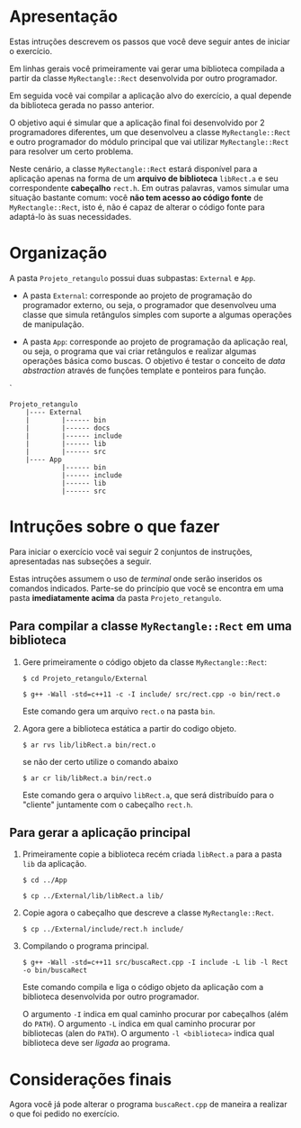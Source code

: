 # Apresentação

Estas intruções descrevem os passos que você deve seguir antes de iniciar
o exercício.

Em linhas gerais você primeiramente vai gerar uma biblioteca compilada a partir
da classe `MyRectangle::Rect` desenvolvida por outro programador.

Em seguida você vai compilar a aplicação alvo do exercício, a qual depende
da biblioteca gerada no passo anterior.

O objetivo aqui é simular que a aplicação final foi desenvolvido por 2 programadores
diferentes, um que desenvolveu a classe `MyRectangle::Rect` e outro
programador do módulo principal que vai utilizar `MyRectangle::Rect` para resolver
um certo problema.

Neste cenário, a classe `MyRectangle::Rect` estará disponível para a aplicação apenas
na forma de um **arquivo de biblioteca** `libRect.a` e seu correspondente
**cabeçalho** `rect.h`.
Em outras palavras, vamos simular uma situação bastante comum: você **não tem acesso ao código fonte** de
`MyRectangle::Rect`, isto é, não é capaz de alterar o código fonte para
adaptá-lo às suas necessidades.

# Organização

A pasta `Projeto_retangulo` possui duas subpastas: `External` e `App`.

* A pasta `External`:  corresponde ao projeto de programação do programador
externo, ou seja, o programador que desenvolveu uma classe que simula
retângulos simples com suporte a algumas operações de manipulação.

* A pasta `App`: corresponde ao projeto de programação da aplicação
real, ou seja, o programa que vai criar retângulos e realizar algumas
operações básica como buscas.
O objetivo é testar o conceito de *data abstraction* através de funções
template e ponteiros para função.

`

    Projeto_retangulo
        |---- External
        |        |------ bin
        |        |------ docs
        |        |------ include
        |        |------ lib
        |        |------ src
        |---- App
                 |------ bin
                 |------ include
                 |------ lib
                 |------ src

# Intruções sobre o que fazer

Para iniciar o exercício você vai seguir 2 conjuntos de instruções,
apresentadas nas subseções a seguir.

Estas intruções assumem o uso de *terminal* onde serão inseridos os
comandos indicados.
Parte-se do princípio que você se encontra em uma pasta
**imediatamente acima** da pasta `Projeto_retangulo`.

## Para compilar a classe `MyRectangle::Rect` em uma biblioteca

1.  Gere primeiramente o código objeto da classe `MyRectangle::Rect`: 

    `$ cd Projeto_retangulo/External`

    `$ g++ -Wall -std=c++11 -c -I include/ src/rect.cpp -o bin/rect.o`

    Este comando gera um arquivo `rect.o` na pasta `bin`.

2. Agora gere a biblioteca estática a partir do codigo objeto.

    `$ ar rvs lib/libRect.a bin/rect.o`

    se não der certo utilize o comando abaixo

    `$ ar cr lib/libRect.a bin/rect.o`

    Este comando gera o arquivo `libRect.a`, que será distribuído para o
    "cliente" juntamente com o cabeçalho `rect.h`.

## Para gerar a aplicação principal

1. Primeiramente copie a biblioteca recém criada `libRect.a` para a pasta `lib` da aplicação.

    `$ cd ../App`

    `$ cp ../External/lib/libRect.a lib/`

2. Copie agora o cabeçalho que descreve a classe `MyRectangle::Rect`.

    `$ cp ../External/include/rect.h include/`

3. Compilando o programa principal.

    `$ g++ -Wall -std=c++11 src/buscaRect.cpp -I include -L lib -l Rect -o bin/buscaRect`

    Este comando compila e liga o código objeto da aplicação com a biblioteca
    desenvolvida por outro programador.
    
    O argumento `-I` indica em qual caminho procurar por cabeçalhos (além do `PATH`).
    O argumento `-L` indica em qual caminho procurar por bibliotecas (alen do `PATH`).
    O argumento `-l <biblioteca>` indica qual biblioteca deve ser *ligada* ao programa.

# Considerações finais

Agora você já pode alterar o programa `buscaRect.cpp` de maneira a realizar o que
foi pedido no exercício.
